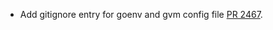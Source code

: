 * Add gitignore entry for goenv and gvm config file [PR 2467](https://github.com/provenance-io/provenance/pull/2467).
